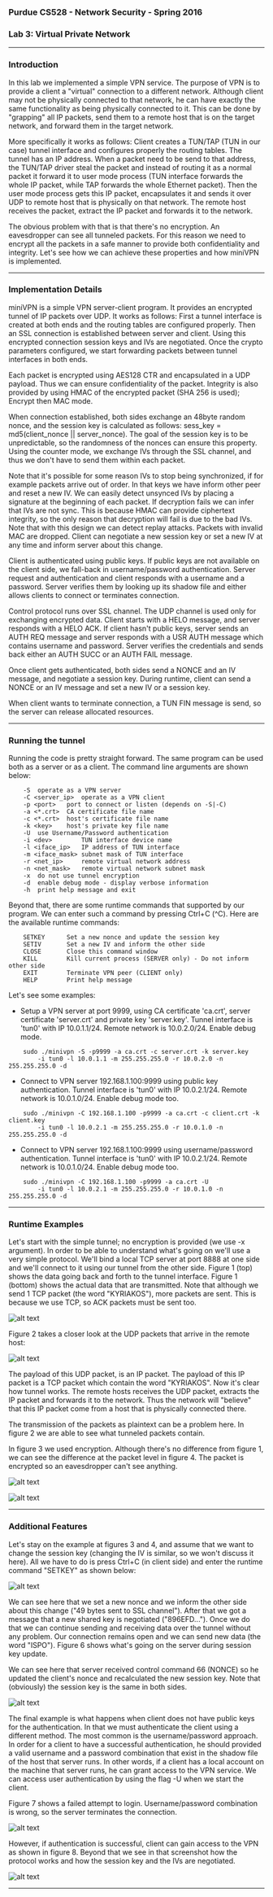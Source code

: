 ### Purdue CS528 - Network Security - Spring 2016
### Lab 3: Virtual Private Network
___

### Introduction
In this lab we implemented a simple VPN service. The purpose of VPN is to provide a client a "virtual" connection to a different network. Although client may not be physically connected to that network, he can have exactly the same functionality as being physically connected to it. This can be done by "grapping" all IP packets, send them to a remote host that is on the target network, and forward them in the target network. 

More specifically it works as follows: Client creates a TUN/TAP (TUN in our case) tunnel interface and configures properly the routing tables. The tunnel has an IP address. When a packet need to be send to that address, the TUN/TAP driver steal the packet and instead of routing it as a normal packet it forward it to user mode process (TUN interface forwards the whole IP packet, while TAP forwards the whole Ethernet packet). Then the user mode process gets this IP packet, encapsulates it and sends it over UDP to remote host that is physically on that network. The remote host receives the packet, extract the IP packet and forwards it to the network.

The obvious problem with that is that there's no encryption. An eavesdropper can see all tunneled packets. For this reason we need to encrypt all the packets in a safe manner to provide both confidentiality and integrity. Let's see how we can achieve these properties and how miniVPN is implemented.

___
### Implementation Details
miniVPN is a simple VPN server-client program. It provides an encrypted tunnel of IP packets over UDP. It works as follows: First a tunnel interface is created at both ends and the routing tables are configured properly. Then an SSL connection is established between server and  client. Using this encrypted connection session keys and IVs are negotiated. Once the crypto parameters configured, we start forwarding packets between tunnel interfaces in both ends.

Each packet is encrypted using AES128 CTR and encapsulated in a UDP payload. Thus we can ensure confidentiality of the packet. Integrity is also provided by using HMAC of the encrypted packet (SHA 256 is used); Encrypt then MAC mode.

When connection established, both sides exchange an 48byte random nonce, and the session key is calculated as follows: sess_key = md5(client_nonce || server_nonce). The goal of the session key is to be unpredictable, so the randomness of the nonces can ensure this property. Using the counter mode, we exchange IVs through the SSL channel, and thus we don't have to send them within each packet.

Note that it's possible for some reason IVs to stop being synchronized, if for example packets arrive out of order. In that keys we have inform other peer and reset a new IV. We can easily detect unsynced IVs by placing a signature at the beginning of each packet. If decryption fails we can infer that IVs are not sync. This is because HMAC can provide ciphertext integrity, so the only reason that decryption will fail is due to the bad IVs. Note that with this design we can detect replay attacks. Packets with invalid MAC are dropped. Client can negotiate a new session key or set a new IV at any time and inform server about this change.

Client is authenticated using public keys. If public keys are not available on the client side, we fall-back in username/password authentication. Server request and authentication and client responds with a username and a password. Server verifies them by looking up its shadow file and either allows clients to connect or terminates connection.

Control protocol runs over SSL channel. The UDP channel is used only for exchanging encrypted data. Client starts with a HELO message, and server responds with a HELO ACK. If client hasn't public keys, server sends an AUTH REQ message and server responds with a USR AUTH message which contains username and password. Server verifies the credentials and sends back either an AUTH SUCC or an AUTH FAIL message.

Once client gets authenticated, both sides send a NONCE and an IV message, and negotiate a session key. During runtime, client can send a NONCE or an IV message and set a new IV or a session key.

When client wants to terminate connection, a TUN FIN message is send, so the server can release allocated resources.

___
### Running the tunnel

Running the code is pretty straight forward. The same program can be used both as a server or as a client. The command line arguments are shown below: 
```
    -S	operate as a VPN server
    -C <server_ip>	operate as a VPN client
    -p <port>	port to connect or listen (depends on -S|-C)
    -a <*.crt>	CA certificate file name
    -c <*.crt>	host's certificate file name
    -k <key>	host's private key file name
    -U	use Username/Password authentication
    -i <dev>		TUN interface device name
    -l <iface_ip>	IP address of TUN interface
    -m <iface_mask>	subnet mask of TUN interface
    -r <net_ip>		remote virtual network address
    -n <net_mask>	remote virtual network subnet mask
    -x	do not use tunnel encryption
    -d	enable debug mode - display verbose information
    -h	print help message and exit
```

Beyond that, there are some runtime commands that supported by our program. We can enter such a command by pressing Ctrl+C (^C). Here are the available runtime commands:
```
    SETKEY 	    Set a new nonce and update the session key
    SETIV		Set a new IV and inform the other side
    CLOSE  	    Close this command window
    KILL 		Kill current process (SERVER only) - Do not inform other side
    EXIT   	    Terminate VPN peer (CLIENT only)
    HELP   		Print help message
```

Let's see some examples:
*	Setup a VPN server at port 9999, using CA certificate 'ca.crt', server certificate 'server.crt' and private key 'server.key'. Tunnel interface is 'tun0' with IP 10.0.1.1/24. Remote network is 10.0.2.0/24. Enable debug mode.
```
	sudo ./minivpn -S -p9999 -a ca.crt -c server.crt -k server.key 
		-i tun0 -l 10.0.1.1 -m 255.255.255.0 -r 10.0.2.0 -n 255.255.255.0 -d
```

*	Connect to VPN server 192.168.1.100:9999 using public key authentication. Tunnel interface is 'tun0' with IP 10.0.2.1/24. Remote network is 10.0.1.0/24. Enable debug mode too.
```
	sudo ./minivpn -C 192.168.1.100 -p9999 -a ca.crt -c client.crt -k client.key 
		-i tun0 -l 10.0.2.1 -m 255.255.255.0 -r 10.0.1.0 -n 255.255.255.0 -d
```
*	Connect to VPN server 192.168.1.100:9999 using username/password authentication. Tunnel interface is 'tun0' with IP 10.0.2.1/24. Remote network is 10.0.1.0/24. Enable debug mode too.
```
	sudo ./minivpn -C 192.168.1.100 -p9999 -a ca.crt -U
		-i tun0 -l 10.0.2.1 -m 255.255.255.0 -r 10.0.1.0 -n 255.255.255.0 -d
```
___


### Runtime Examples

Let's start with the simple tunnel; no encryption is provided (we use -x argument). In order to be able to understand what's going on we'll use a very simple protocol. We'll bind a local TCP server at port 8888 at one side and we'll connect to it using our tunnel from the other side. Figure 1 (top) shows the data going back and forth to the tunnel interface. Figure 1 (bottom) shows the actual data that are transmitted. Note that although we send 1 TCP packet (the word "KYRIAKOS"), more packets are sent. This is because we use TCP, so ACK packets must be sent too.

![alt text](./images/image_1.png 
"Figure 1. Sending unencrypted data over tunnel ")
 
Figure 2 takes a closer look at the UDP packets that arrive in the remote host:

![alt text](./images/image_2.png 
"Figure 2. A UDP packet that carries an IP packet as a payload")

The payload of this UDP packet, is an IP packet. The payload of this IP packet is a TCP packet which contain the word "KYRIAKOS". Now it's clear how tunnel works. The remote hosts receives the UDP packet, extracts the IP packet and forwards it to the network. Thus the network will "believe" that this IP packet come from a host that is physically connected there.

The transmission of the packets as plaintext can be a problem here. In figure 2 we are able to see what tunneled packets contain. 

In figure 3 we used encryption. Although there's no difference from figure 1, we can see the difference at the packet level in figure 4. The packet is encrypted so an eavesdropper can't see anything.

![alt text](./images/image_3.png 
"Figure 3. Sending encrypted data over tunnel")


![alt text](./images/image_4.png 
"Figure 4.A UDP packet that carries and encrypted IP packet as a payload")

___

### Additional Features

Let's stay on the example at figures 3 and 4, and assume that we want to change the session key (changing the IV is similar, so we won't discuss it here). All we have to do is press Ctrl+C (in client side) and enter the runtime command "SETKEY" as shown below:

![alt text](./images/image_5.png 
"Figure 5. Changing the session key (Client side)")

We can see here that we set a new nonce and we inform the other side about this change ("49 bytes sent to SSL channel"). After that we got a message that a new shared key is negotiated ("896EFD..."). Once we do that we can continue sending and receiving data over the tunnel without any problem. Our connection remains open and we can send new data (the word "ISPO"). Figure 6 shows what's going on the server during session key update.

We can see here that server received control command 66 (NONCE) so he updated the client's nonce and recalculated the new session key. Note that (obviously) the session key is the same in both sides.

![alt text](./images/image_6.png 
"Figure 6. Changing the session key (Server side)")


The final example is what happens when client does not have public keys for the authentication. In that we must authenticate the client using a different method. The most common is the username/password approach. In order for a client to have a successful authentication, he should provided a valid username and a password combination that exist in the shadow file of the host that server runs. In other words, if a client has a local account on the machine that server runs, he can grant access to the VPN service. We can access user authentication by using the flag -U when we start the client.

Figure 7 shows a failed attempt to login. Username/password combination is wrong, so the server terminates the connection.

![alt text](./images/image_7.png 
"Figure 7. A failed user authentication")
 
However, if authentication is successful, client can gain access to the VPN as shown in figure 8. Beyond that we see in that screenshot how the protocol works and how the session key and the IVs are negotiated.

![alt text](./images/image_8.png 
"Figure 8. A successful user authentication")
___
